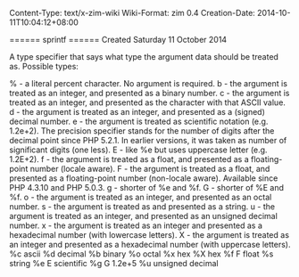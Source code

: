 Content-Type: text/x-zim-wiki
Wiki-Format: zim 0.4
Creation-Date: 2014-10-11T10:04:12+08:00

====== sprintf ======
Created Saturday 11 October 2014

A type specifier that says what type the argument data should be treated as. Possible types:

% - a literal percent character. No argument is required.
b - the argument is treated as an integer, and presented as a binary number.
c - the argument is treated as an integer, and presented as the character with that ASCII value.
d - the argument is treated as an integer, and presented as a (signed) decimal number.
e - the argument is treated as scientific notation (e.g. 1.2e+2). The precision specifier stands for the number of digits after the decimal point since PHP 5.2.1. In earlier versions, it was taken as number of significant digits (one less).
E - like %e but uses uppercase letter (e.g. 1.2E+2).
f - the argument is treated as a float, and presented as a floating-point number (locale aware).
F - the argument is treated as a float, and presented as a floating-point number (non-locale aware). Available since PHP 4.3.10 and PHP 5.0.3.
g - shorter of %e and %f.
G - shorter of %E and %f.
o - the argument is treated as an integer, and presented as an octal number.
s - the argument is treated as and presented as a string.
u - the argument is treated as an integer, and presented as an unsigned decimal number.
x - the argument is treated as an integer and presented as a hexadecimal number (with lowercase letters).
X - the argument is treated as an integer and presented as a hexadecimal number (with uppercase letters).
%c  ascii
%d decimal
%b binary
%o octal
%x hex
%X hex
%f F float
%s string
%e E scientific
%g G 1.2e+5
%u unsigned decimal
